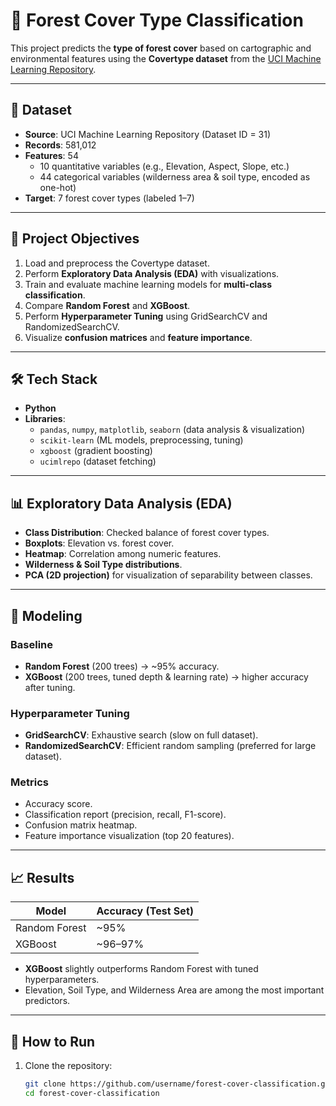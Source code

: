 # 🌲 Forest Cover Type Classification

This project predicts the **type of forest cover** based on cartographic and environmental features using the **Covertype dataset** from the [UCI Machine Learning Repository](https://archive.ics.uci.edu/ml/datasets/covertype).

---

## 📂 Dataset

- **Source**: UCI Machine Learning Repository (Dataset ID = 31)  
- **Records**: 581,012  
- **Features**: 54  
  - 10 quantitative variables (e.g., Elevation, Aspect, Slope, etc.)  
  - 44 categorical variables (wilderness area & soil type, encoded as one-hot)  
- **Target**: 7 forest cover types (labeled 1–7)

---

## 🎯 Project Objectives

1. Load and preprocess the Covertype dataset.  
2. Perform **Exploratory Data Analysis (EDA)** with visualizations.  
3. Train and evaluate machine learning models for **multi-class classification**.  
4. Compare **Random Forest** and **XGBoost**.  
5. Perform **Hyperparameter Tuning** using GridSearchCV and RandomizedSearchCV.  
6. Visualize **confusion matrices** and **feature importance**.  

---

## 🛠 Tech Stack

- **Python**  
- **Libraries**:  
  - `pandas`, `numpy`, `matplotlib`, `seaborn` (data analysis & visualization)  
  - `scikit-learn` (ML models, preprocessing, tuning)  
  - `xgboost` (gradient boosting)  
  - `ucimlrepo` (dataset fetching)  

---

## 📊 Exploratory Data Analysis (EDA)

- **Class Distribution**: Checked balance of forest cover types.  
- **Boxplots**: Elevation vs. forest cover.  
- **Heatmap**: Correlation among numeric features.  
- **Wilderness & Soil Type distributions**.  
- **PCA (2D projection)** for visualization of separability between classes.  

---

## 🤖 Modeling

### Baseline
- **Random Forest** (200 trees) → ~95% accuracy.  
- **XGBoost** (200 trees, tuned depth & learning rate) → higher accuracy after tuning.  

### Hyperparameter Tuning
- **GridSearchCV**: Exhaustive search (slow on full dataset).  
- **RandomizedSearchCV**: Efficient random sampling (preferred for large dataset).  

### Metrics
- Accuracy score.  
- Classification report (precision, recall, F1-score).  
- Confusion matrix heatmap.  
- Feature importance visualization (top 20 features).  

---

## 📈 Results

| Model           | Accuracy (Test Set) |
|-----------------|----------------------|
| Random Forest   | ~95%                 |
| XGBoost         | ~96–97%              |

- **XGBoost** slightly outperforms Random Forest with tuned hyperparameters.  
- Elevation, Soil Type, and Wilderness Area are among the most important predictors.  

---

## 🚀 How to Run

1. Clone the repository:
   ```bash
   git clone https://github.com/username/forest-cover-classification.git
   cd forest-cover-classification
